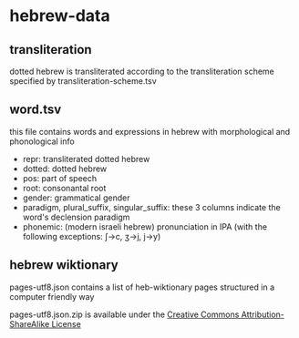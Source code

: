 # hebrew-data

## transliteration

dotted hebrew is transliterated according to the transliteration scheme specified by transliteration-scheme.tsv

## word.tsv

this file contains words and expressions in hebrew with morphological and phonological info

* repr: transliterated dotted hebrew
* dotted: dotted hebrew
* pos: part of speech
* root: consonantal root
* gender: grammatical gender
* paradigm, plural_suffix, singular_suffix: these 3 columns indicate the word's declension paradigm
* phonemic: (modern israeli hebrew) pronunciation in IPA (with the following exceptions: ʃ->c, ʒ->j, j->y)

## hebrew wiktionary

pages-utf8.json contains a list of heb-wiktionary pages structured in a computer friendly way

pages-utf8.json.zip is available under the [Creative Commons Attribution-ShareAlike License](https://creativecommons.org/licenses/by-sa/3.0/)
